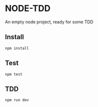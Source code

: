 # NODE-TDD

An empty node project, ready for some TDD

## Install

```
npm install
```

## Test

```
npm test
```

## TDD

```
npm run dev
```


